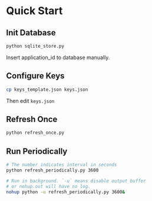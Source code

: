# Quick Start

## Init Database

```bash
python sqlite_store.py
```

Insert application_id to database manually.

## Configure Keys

```bash
cp keys_template.json keys.json
```

Then edit `keys.json`

## Refresh Once

```bash
python refresh_once.py
```

## Run Periodically

```bash
# The number indicates interval in seconds
python refresh_periodically.py 3600

# Run in background. `-u` means disable output buffer
# or nohup.out will have no log.
nohup python -u refresh_periodically.py 3600&
```
